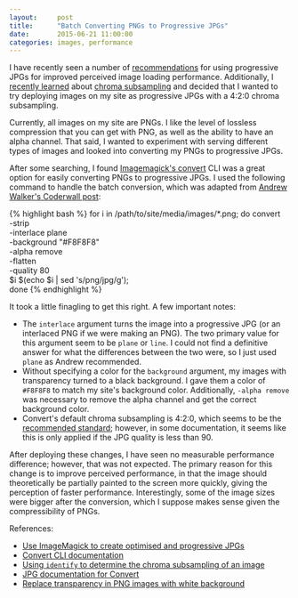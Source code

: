 ```yaml
---
layout:     post
title:      "Batch Converting PNGs to Progressive JPGs"
date:       2015-06-21 11:00:00
categories: images, performance
---
```


I have recently seen a number of [recommendations](http://blog.patrickmeenan.com/2013/06/progressive-jpegs-ftw.html) for using progressive JPGs for improved perceived image loading performance. Additionally, I [recently learned](velocity-2015-good-parts/#tim-kadlec-mobile-image-processing) about [chroma subsampling](http://en.wikipedia.org/wiki/Chroma_subsampling) and decided that I wanted to try deploying images on my site as progressive JPGs with a 4:2:0 chroma subsampling.

Currently, all images on my site are PNGs. I like the level of lossless compression that you can get with PNG, as well as the ability to have an alpha channel. That said, I wanted to experiment with serving different types of images and looked into converting my PNGs to progressive JPGs.

After some searching, I found [Imagemagick's convert](http://www.imagemagick.org/script/convert.php) CLI was a great option for easily converting PNGs to progressive JPGs. I used the following command to handle the batch conversion, which was adapted from [Andrew Walker's Coderwall post](https://coderwall.com/p/ryzmaa/use-imagemagick-to-create-optimised-and-progressive-jpgs):


{% highlight bash %}
for i in /path/to/site/media/images/*.png; do
  convert \
    -strip \
    -interlace plane \
    -background "#F8F8F8" \
    -alpha remove \
    -flatten \
    -quality 80 \
    $i $(echo $i | sed 's/png/jpg/g'); \
done
{% endhighlight %}

It took a little finagling to get this right. A few important notes:

* The `interlace` argument turns the image into a progressive JPG (or an interlaced PNG if we were making an PNG). The two primary value for this argument seem to be `plane` or `line`. I could not find a definitive answer for what the differences between the two were, so I just used `plane` as Andrew recommended.
* Without specifying a color for the `background` argument, my images with transparency turned to a black background. I gave them a color of `#F8F8F8` to match my site's background color. Additionally, `-alpha remove` was necessary to remove the alpha channel and get the correct background color.
* Convert's default chroma subsampling is 4:2:0, which seems to be the [recommended standard](https://speakerdeck.com/tkadlec/mobile-image-processing-at-velocity-sc-2015); however, in some documentation, it seems like this is only applied if the JPG quality is less than 90.

After deploying these changes, I have seen no measurable performance difference; however, that was not expected. The primary reason for this change is to improve perceived performance, in that the image should theoretically be partially painted to the screen more quickly, giving the perception of faster performance. Interestingly, some of the image sizes were bigger after the conversion, which I suppose makes sense given the compressibility of PNGs.

References:

* [Use ImageMagick to create optimised and progressive JPGs](https://coderwall.com/p/ryzmaa/use-imagemagick-to-create-optimised-and-progressive-jpgs)
* [Convert CLI documentation](http://www.imagemagick.org/script/command-line-options.php)
* [Using `identify` to determine the chroma subsampling of an image](http://www.imagemagick.org/discourse-server/viewtopic.php?t=17145)
* [JPG documentation for Convert](http://www.imagemagick.org/Usage/formats/#jpg_write)
* [Replace transparency in PNG images with white background](http://stackoverflow.com/questions/2322750/replace-transparency-in-png-images-with-white-background)
